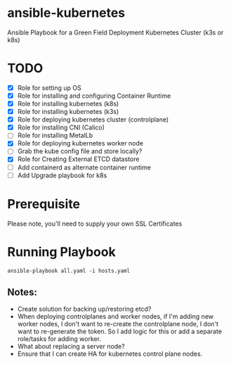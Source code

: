 # ansible-kubernetes
Ansible Playbook for a Green Field Deployment Kubernetes Cluster (k3s or k8s)

# TODO
- [x] Role for setting up OS
- [x] Role for installing and configuring Container Runtime
- [x] Role for installing kubernetes (k8s)
- [x] Role for installing kubernetes (k3s)
- [x] Role for deploying kubernetes cluster (controlplane)
- [x] Role for installing CNI (Calico)
- [ ] Role for installing MetalLb
- [x] Role for deploying kubernetes worker node
- [ ] Grab the kube config file and store locally?
- [x] Role for Creating External ETCD datastore
- [ ] Add containerd as alternate container runtime
- [ ] Add Upgrade playbook for k8s

# Prerequisite
Please note, you'll need to supply your own SSL Certificates

# Running Playbook
```
ansible-playbook all.yaml -i hosts.yaml
```

## Notes:
- Create solution for backing up/restoring etcd?
- When deploying controlplanes and worker nodes, if I'm adding new worker nodes, I don't want to re-create the controlplane node, I don't want to re-generate the token. So I add logic for this or add a separate role/tasks for adding worker.
- What about replacing a server node?
- Ensure that I can create HA for kubernetes control plane nodes.